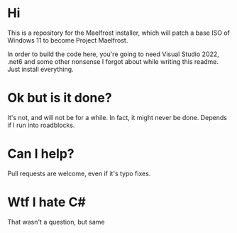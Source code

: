 # Hi

This is a repository for the Maelfrost installer, which will patch a base ISO of Windows 11 to become Project Maelfrost.

In order to build the code here, you're going to need Visual Studio 2022, .net6 and some other nonsense I forgot about while writing this readme. Just install everything.


# Ok but is it done?

It's not, and will not be for a while. In fact, it might never be done. Depends if I run into roadblocks.


# Can I help?

Pull requests are welcome, even if it's typo fixes. 


# Wtf I hate C#

That wasn't a question, but same
